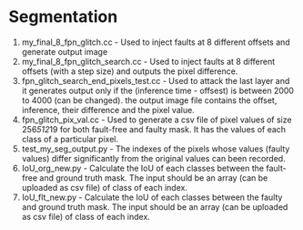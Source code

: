 # Segmentation
1. my_final_8_fpn_glitch.cc - Used to inject faults at 8 different offsets and generate output image
2. my_final_8_fpn_glitch_search.cc - Used to inject faults at 8 different offsets (with a step size) and outputs the pixel difference.
3. fpn_glitch_search_end_pixels_test.cc - Used to attack the last layer and it generates output only if the (inference time - offsest) is between 2000 to 4000 (can be changed). the output image file contains the offset, inference, their difference and the pixel value.
4. fpn_glitch_pix_val.cc - Used to generate a csv file of pixel values of size 256*512*19 for both fault-free and faulty mask. It has the values of each class of a particular pixel.
5. test_my_seg_output.py - The indexes of the pixels whose values (faulty values) differ significantly from the original values can been recorded.
6. IoU_org_new.py - Calculate the IoU of each classes between the fault-free and ground truth mask. The input should be an array (can be uploaded as csv file) of class of each index.
7. IoU_flt_new.py - Calculate the IoU of each classes between the faulty and ground truth mask. The input should be an array (can be uploaded as csv file) of class of each index.
